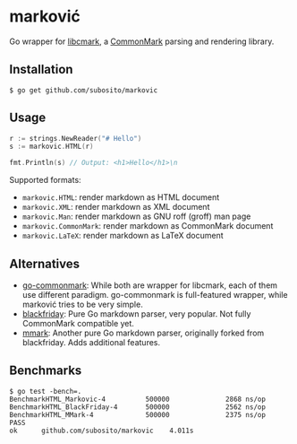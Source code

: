 # marković

Go wrapper for [libcmark](https://github.com/jgm/cmark), a [CommonMark](http://commonmark.org/) parsing and rendering library.

## Installation

```
$ go get github.com/subosito/markovic
```

## Usage

```go
r := strings.NewReader("# Hello")
s := markovic.HTML(r)

fmt.Println(s) // Output: <h1>Hello</h1>\n
```

Supported formats:

- `markovic.HTML`: render markdown as HTML document
- `markovic.XML`: render markdown as XML document
- `markovic.Man`: render markdown as GNU roff (groff) man page
- `markovic.CommonMark`: render markdown as CommonMark document
- `markovic.LaTeX`: render markdown as LaTeX document

## Alternatives

- [go-commonmark](https://github.com/rhinoman/go-commonmark): While both are wrapper for libcmark, each of them use different paradigm. go-commonmark is full-featured wrapper, while marković tries to be very simple. 
- [blackfriday](https://github.com/russross/blackfriday): Pure Go markdown parser, very popular. Not fully CommonMark compatible yet.
- [mmark](https://github.com/miekg/mmark): Another pure Go markdown parser, originally forked from blackfriday. Adds additional features.

## Benchmarks

```
$ go test -bench=.                                                 
BenchmarkHTML_Markovic-4          500000              2868 ns/op                            
BenchmarkHTML_BlackFriday-4       500000              2562 ns/op                            
BenchmarkHTML_MMark-4             500000              2375 ns/op                            
PASS                                                                                        
ok      github.com/subosito/markovic    4.011s
```
